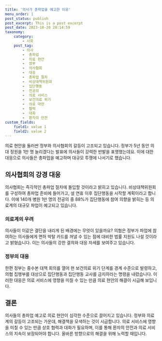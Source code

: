 ```yaml
---
title: '의사가 총파업을 예고한 이유'
menu_order: 1
post_status: publish
post_excerpt: This is a post excerpt
post_date: 2023-10-20 20:14:59
taxonomy:
    category:
        - 사회
    post_tag:
        - 의사
        -  총파업
        -  의료 현안
        -  정부
        -  의사협회
        -  대응
        -  총파업 절차
        -  비상대책위원회
        -  집단행동
        -  전공의
        -  의료 서비스
        -  보건의료 위기
        -  의료 대란
        -  협력
        -  대화
        -  환자의 안전
custom_fields:
    field1: value 1
    field2: value 2
---
```



의료 현안을 둘러싼 정부와 의사협회의 갈등이 고조되고 있습니다. 정부가 5년 동안 의대 정원을 1만 명 늘리겠다는 발표에 의사들이 강력한 반발을 표명했는데요. 이에 대한 대응으로 의사들은 총파업을 예고하며 대규모 투쟁에 나서기로 했습니다. 

## 의사협회의 강경 대응
의사협회는 즉각적인 총파업 절차에 돌입할 것이라고 밝히고 있습니다. 비상대책위원회를 구성하여 총파업 준비에 들어가고, 설 연휴 이후 집단행동을 시작할 계획이라고 합니다. 이에 140개 병원 1만 명의 전공의 중 88%가 집단행동에 참여 의향을 밝히는 등 의료계의 대규모 파업이 예고되고 있습니다.

### 의료계의 우려
의사들이 이같은 결단을 내리게 된 배경에는 무엇이 있을까요? 의협은 정부가 파업에 참여하는 의사들에게 면허 박탈 카드를 꺼낼 수 있는 점에 대비한 법률 지원도 나설 것이라고 밝혔습니다. 이는 의사들의 강한 결의와 대응 자세를 보여주고 있습니다.

### 정부의 대응
한편 정부는 중수본 대책 회의를 열어 현 보건의료 위기 단계를 경계 수준으로 발령하고, 의협 집행부를 대상으로 집단행동과 집단행동 교사를 금지하라는 명령을 내렸습니다. 이러한 대응은 의료 서비스에 영향을 미칠 수 있는 만큼 의료 현안의 해결이 시급해 보입니다.

## 결론
의사들의 총파업 예고로 의료 현안이 심각한 수준으로 끌어지고 있습니다. 정부와 의료계의 갈등이 고조되는 가운데, 해결책을 모색하는 것이 시급합니다. 의료 서비스에 영향을 미칠 수 있는 만큼 상호 협력과 대화가 필요하며, 이를 통해 환자의 안전과 의료 서비스의 지속이 보장되어야 합니다. 올바른 방향으로의 해결을 위해 노력할 때입니다.
